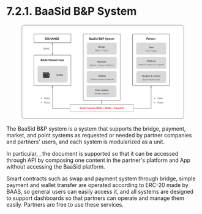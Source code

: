 # 7.2.1. BaaSid B\&P System

<figure><img src="../../../.gitbook/assets/img47.png" alt=""><figcaption></figcaption></figure>

The BaaSid B\&P system is a system that supports the bridge, payment, market, and point systems as requested or needed by partner companies and partners' users, and each system is modularized as a unit.

In particular, , the document is supported so that it can be accessed through API by composing one content in the partner's platform and App without accessing the BaaSid platform.

Smart contracts such as swap and payment system through bridge, simple payment and wallet transfer are operated according to ERC-20 made by BAAS, so general users can easily access it, and all systems are designed to support dashboards so that partners can operate and manage them easily. Partners are free to use these services.
